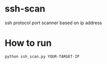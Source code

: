 # ssh-scan
ssh protocol port scanner based on ip address

# How to run
```
python ssh_scan.py YOUR-TARGET-IP
```
